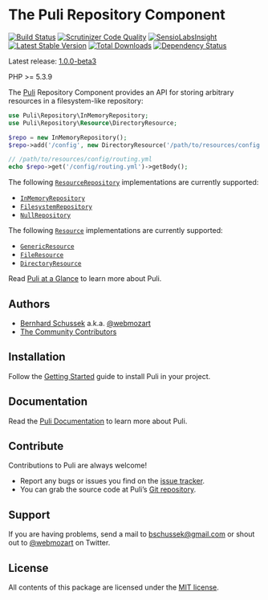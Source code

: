The Puli Repository Component
=============================

[![Build Status](https://travis-ci.org/puli/repository.svg?branch=master)](https://travis-ci.org/puli/repository)
[![Scrutinizer Code Quality](https://scrutinizer-ci.com/g/puli/repository/badges/quality-score.png?b=master)](https://scrutinizer-ci.com/g/puli/repository/?branch=master)
[![SensioLabsInsight](https://insight.sensiolabs.com/projects/65d650d5-04a3-41e7-bca0-bb83cae90e47/mini.png)](https://insight.sensiolabs.com/projects/65d650d5-04a3-41e7-bca0-bb83cae90e47)
[![Latest Stable Version](https://poser.pugx.org/puli/repository/v/stable.svg)](https://packagist.org/packages/puli/repository)
[![Total Downloads](https://poser.pugx.org/puli/repository/downloads.svg)](https://packagist.org/packages/puli/repository)
[![Dependency Status](https://www.versioneye.com/php/puli:repository/1.0.0/badge.svg)](https://www.versioneye.com/php/puli:repository/1.0.0)

Latest release: [1.0.0-beta3](https://packagist.org/packages/puli/repository#1.0.0-beta3)

PHP >= 5.3.9

The [Puli] Repository Component provides an API for storing arbitrary resources
in a filesystem-like repository:

```php
use Puli\Repository\InMemoryRepository;
use Puli\Repository\Resource\DirectoryResource;

$repo = new InMemoryRepository();
$repo->add('/config', new DirectoryResource('/path/to/resources/config'));

// /path/to/resources/config/routing.yml
echo $repo->get('/config/routing.yml')->getBody();
```

The following [`ResourceRepository`] implementations are currently supported:

* [`InMemoryRepository`]
* [`FilesystemRepository`]
* [`NullRepository`]

The following [`Resource`] implementations are currently supported:

* [`GenericResource`]
* [`FileResource`]
* [`DirectoryResource`]

Read [Puli at a Glance] to learn more about Puli.

Authors
-------

* [Bernhard Schussek] a.k.a. [@webmozart]
* [The Community Contributors]

Installation
------------

Follow the [Getting Started] guide to install Puli in your project.

Documentation
-------------

Read the [Puli Documentation] to learn more about Puli.

Contribute
----------

Contributions to Puli are always welcome!

* Report any bugs or issues you find on the [issue tracker].
* You can grab the source code at Puli’s [Git repository].

Support
-------

If you are having problems, send a mail to bschussek@gmail.com or shout out to
[@webmozart] on Twitter.

License
-------

All contents of this package are licensed under the [MIT license].

[Puli]: http://puli.io
[Bernhard Schussek]: http://webmozarts.com
[The Community Contributors]: https://github.com/puli/repository/graphs/contributors
[Getting Started]: http://docs.puli.io/en/latest/getting-started.html
[Puli Documentation]: http://docs.puli.io/en/latest/index.html
[Puli at a Glance]: http://docs.puli.io/en/latest/at-a-glance.html
[issue tracker]: https://github.com/puli/issues/issues
[Git repository]: https://github.com/puli/repository
[@webmozart]: https://twitter.com/webmozart
[MIT license]: LICENSE
[`ResourceRepository`]: http://api.puli.io/latest/class-Puli.Repository.Api.ResourceRepository.html
[`InMemoryRepository`]: http://api.puli.io/latest/class-Puli.Repository.InMemoryRepository.html
[`FilesystemRepository`]: http://api.puli.io/latest/class-Puli.Repository.FilesystemRepository.html
[`NullRepository`]: http://api.puli.io/latest/class-Puli.Repository.NullRepository.html
[`Resource`]: http://api.puli.io/latest/class-Puli.Repository.Api.Resource.Resource.html
[`GenericResource`]: http://api.puli.io/latest/class-Puli.Repository.Resource.GenericResource.html
[`FileResource`]: http://api.puli.io/latest/class-Puli.Repository.Resource.FileResource.html
[`DirectoryResource`]: http://api.puli.io/latest/class-Puli.Repository.Resource.DirectoryResource.html

